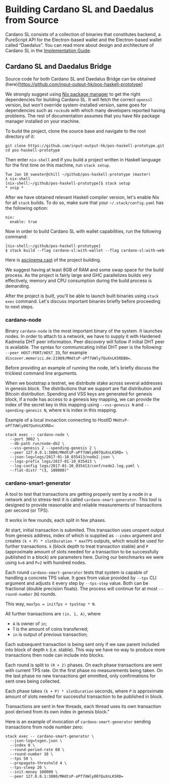 # Building Cardano SL and Daedalus from Source

[//]: # (<2017-01-15>)

Cardano SL consists of a collection of binaries that constitutes
backend, a PureScript API for the Electron-based wallet and the
Electron-based wallet called “Daedalus”. You can read more about design
and architecture of Cardano SL in the [Implementation
Guide](/for-contributors/implementation.md).

## Cardano SL and Daedalus Bridge

Source code for both Cardano SL and Daedalus Bridge can be obtained
(here)[https://github.com/input-output-hk/pos-haskell-prototype]

We strongly suggest using [Nix package
manager](https://nixos.org/nix/download.html) to get the right
dependencies for building Cardano SL. It will fetch the correct
`openssl` version, but won't override system-installed version, same
goes for dependencies such as `rocksdb` with which many developers
reported having problems. The rest of documentation assumes that you
have Nix package manager installed on your machine.

To build the project, clone the source base and navigate to the root
directory of it:

```
git clone https://github.com/input-output-hk/pos-haskell-prototype.git
cd pos-haskell-prototype
```

Then enter `nix-shell` and if you build a project written in Haskell
language for the first time on this machine, run `stack setup`.

```
Tue Jan 10 sweater@chill ~/github/pos-haskell-prototype (master) 
λ nix-shell
[nix-shell:~/github/pos-haskell-prototype]$ stack setup
* snip *
```

After we have obtained relevant Haskell compiler version, let's enable
Nix for all `stack` builds. To do so, make sure that your
`~/.stack/config.yaml` has the following option:

```
nix:
  enable: true
```

Now in order to build Cardano SL with wallet capabilities, run the
following command:

```
[nix-shell:~/github/pos-haskell-prototype]
$ stack build --flag cardano-sl:with-wallet --flag cardano-sl:with-web
```

Here is [asciinema
cast](http://asciinema.org/a/47vbdch8srbhf3j5kta7j9bov) of the project building.

We suggest having at least 8GB of RAM and some swap space for the build
process. As the project is fairly large and GHC parallelizes builds very
effectively, memory and CPU consumption during the build process is
demanding.

After the project is built, you'll be able to launch built binaries
using `stack exec` command. Let's discuss important binaries briefly
before proceeding to next steps.

### cardano-node

Binary `cardano-node` is the most important binary of the system. It
launches nodes. In order to attach to a network, we have to supply it
with Hardened Kadmelia DHT peer information. Peer discovery will follow
if initial DHT peer is available. The syntax for communicating initial
DHT peer is the following: `--peer HOST:PORT/HOST_ID`, for example
`discover.memorici.de:21989/MHdtsP-oPf7UWly7QuXnLK5RDB8=`.

[//]: # (TODO: Actually put a small dev-only net with a discoverable)
[//]: # (peers which will send a recruitment propsal message to people)
[//]: # (who bothered to build the system from scratch in the early days)
[//]: # (of testnet release)

Before providing an example of running the node, let's briefly discuss
the trickiest command line arguments.

When we bootstrap a testnet, we distribute stake across several
addresses in genesis block. The distributions that we support are flat
distribution and Bitcoin distribution. Spending and VSS keys are
generated for genesis block, if a node has access to a genesis key
mapping, we can provide the index of the secret key in this mapping
using `--vss-genesis N` and `--spending-genesis N`, where `N` is index
in this mapping.

Example of a local invoaction connecting to HostID
`MHdtsP-oPf7UWly007QuXnLK5RD=`:

```
stack exec -- cardano-node \
  --port 3002 \
  --db-path run/node-db2 \
  --vss-genesis 2 --spending-genesis 2 \
  --peer 127.0.0.1:3000/MHdtsP-oPf7UWly007QuXnLK5RD= \
  --json-log=logs/2017-01-10_035413/node2.json \
  --logs-prefix logs/2017-01-10_035413 \
  --log-config logs/2017-01-10_035413/conf/node2.log.yaml \
  --flat-distr "(3, 100000)"
```

### cardano-smart-generator

A tool to test that transactions are getting properly sent by a node in
a network and to stress-test it is called `cardano-smart-generator`.
This tool is designed to provide reasonable and reliable measurements of
transactions per second (or TPS).

It works in few rounds, each split in few phases.

At start, initial transaction is submited. This transaction uses unspent
output from genesis address, index of which is supplied as `--index`
argument and creates `(k + P) * slotDuration * maxTPS` outputs, which
would be used for further transactions. `k` (block depth to treat
transaction stable) and `P` (approximate amount of slots needed for a
transaction to be successfully published in a block) are parameters
here. During our benchmarks we were using `k=6` and `P=2` with hundred
nodes.

Each round `cardano-smart-generator` tests that system is capable of
handling a concrete TPS value. It goes from value provided by `--tps`
CLI argument and adjusts it every step by `--tps-step` value. Both can
be fractional (double precision floats). The process will continue for
at most `--round-number` (`N`) rounds.

This way, `maxTps = initTps + tpsStep * N`.

All further transactions are `(in, 1, A)`, where 

 + `A` is owner of `in`;
 + 1 is the amount of coins transferred;
 + `in` is output of previous transaction;  
 
Each subsequent transaction is being sent only if we saw parent included
into block of depth `k` (i.e.  stable). This way we have no way to
produce more transactions then node can include into blocks.

Each round is split to `(R + 2)` phases. On each phase transactions are
sent with current TPS rate. On the first phase no measurements being
taken.  On the last phase no new transactions get emmitted, only
confirmations for sent ones being collected. 

Each phase takes `(k + P) * slotDuration` seconds, where `P` is
approximate amount of slots needed for successful transaction to be
published in block.

Transactions are sent in few threads, each thread uses its own
transaction pool derived from its own index in genesis block."

Here is an example of invocation of `cardano-smart-generator` sending
transactions from node number zero:

```
stack exec -- cardano-smart-generator \
  --json-log=txgen.json \
  --index 0 \
  --round-period-rate 60 \
  --round-number 10 \
  --tps 50 \
  --propagate-threshold 4 \
  --tps-sleep 20 \
  --init-money 100000 \
  --peer 127.0.0.1:3000/MHdtsP-oPf7UWly007QuXnLK5RD=
```
